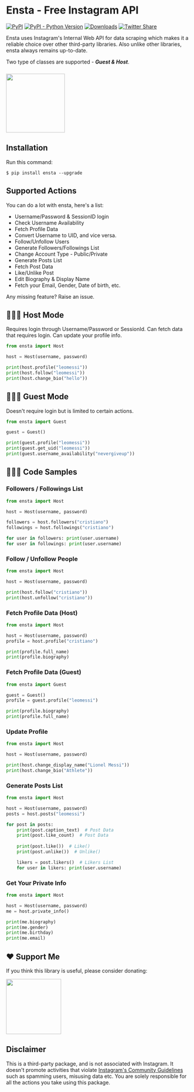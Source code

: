 # Ensta - Free Instagram API
[![PyPI](https://img.shields.io/pypi/v/ensta)](https://pypi.org/project/ensta)
[![PyPI - Python Version](https://img.shields.io/pypi/pyversions/ensta)]()
[![Downloads](https://static.pepy.tech/badge/ensta)](https://pepy.tech/project/ensta)
[![Twitter Share](https://img.shields.io/twitter/url?style=social&url=https%3A%2F%2Fgithub.com%2Fdiezo%2Fensta)](https://twitter.com/intent/tweet?text=Wow:&url=https%3A%2F%2Fgithub.com%2Fdiezo%2Fensta)

<!-- <img style="border-radius: 10px" src="https://raw.githubusercontent.com/diezo/Ensta/master/assets/logo.png"/> -->

Ensta uses Instagram's Internal Web API for data scraping which makes it a reliable choice over other third-party libraries. Also unlike other libraries, ensta always remains up-to-date.

Two type of classes are supported - ***Guest & Host***.

[<img style="margin-top: 10px" src="https://www.buymeacoffee.com/assets/img/guidelines/download-assets-sm-1.svg" width="160"/>](https://buymeacoffee.com/diezo)

## Installation
Run this command:
```shell
$ pip install ensta --upgrade
```

## Supported Actions
You can do a lot with ensta, here's a list:

- Username/Password & SessionID login
- Check Username Availability
- Fetch Profile Data
- Convert Username to UID, and vice versa.
- Follow/Unfollow Users
- Generate Followers/Followings List
- Change Account Type - Public/Private
- Generate Posts List
- Fetch Post Data
- Like/Unlike Post
- Edit Biography & Display Name
- Fetch your Email, Gender, Date of birth, etc.

Any missing feature? Raise an issue.

## 🧔🏻‍♂️ Host Mode
Requires login through Username/Password or SessionId. Can fetch data that requires login. Can update your profile info.

```python
from ensta import Host

host = Host(username, password)

print(host.profile("leomessi"))
print(host.follow("leomessi"))
print(host.change_bio("hello"))
```

## 🧔🏻‍♂️ Guest Mode
Doesn't require login but is limited to certain actions.

```python
from ensta import Guest

guest = Guest()

print(guest.profile("leomessi"))
print(guest.get_uid("leomessi"))
print(guest.username_availability("nevergiveup"))
```

## 👨🏻‍💻 Code Samples

### Followers / Followings List
```python
from ensta import Host

host = Host(username, password)

followers = host.followers("cristiano")
followings = host.followings("cristiano")

for user in followers: print(user.username)
for user in followings: print(user.username)
```

### Follow / Unfollow People
```python
from ensta import Host

host = Host(username, password)

print(host.follow("cristiano"))
print(host.unfollow("cristiano"))
```

### Fetch Profile Data (Host)
```python
from ensta import Host

host = Host(username, password)
profile = host.profile("cristiano")

print(profile.full_name)
print(profile.biography)
```

### Fetch Profile Data (Guest)
```python
from ensta import Guest

guest = Guest()
profile = guest.profile("leomessi")

print(profile.biography)
print(profile.full_name)
```

### Update Profile
```python
from ensta import Host

host = Host(username, password)

print(host.change_display_name("Lionel Messi"))
print(host.change_bio("Athlete"))
```

### Generate Posts List
```python
from ensta import Host

host = Host(username, password)
posts = host.posts("leomessi")

for post in posts:
    print(post.caption_text)  # Post Data
    print(post.like_count)  # Post Data
    
    print(post.like())  # Like()
    print(post.unlike())  # Unlike()

    likers = post.likers()  # Likers List
    for user in likers: print(user.username)
```

### Get Your Private Info
```python
from ensta import Host

host = Host(username, password)
me = host.private_info()

print(me.biography)
print(me.gender)
print(me.birthday)
print(me.email)
```

## ❤️ Support Me
If you think this library is useful, please consider donating:

[<img src="https://www.buymeacoffee.com/assets/img/guidelines/download-assets-sm-1.svg" width="150"/>](https://buymeacoffee.com/diezo)

## Disclaimer
This is a third-party package, and is not associated with Instagram. It doesn't promote activities that violate [Instagram's Community Guidelines](https://help.instagram.com/477434105621119/) such as spamming users, misusing data etc. You are solely responsible for all the actions you take using this package.
